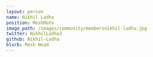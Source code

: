 ```yaml
---
layout: person
name: Nikhil Ladha
position: MeshMate
image_path: /images/community/membersnikhil-ladha.jpg
twitter: NikhilLadha3
github: Nikhil-Ladha
blurb: Mesh Head
---
```

